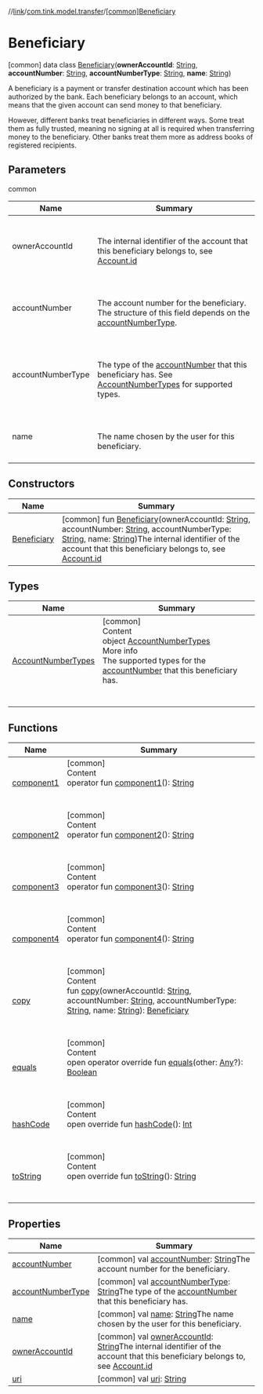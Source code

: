 //[link](../../index.md)/[com.tink.model.transfer](../index.md)/[[common]Beneficiary](index.md)



# Beneficiary  
 [common] data class [Beneficiary](index.md)(**ownerAccountId**: [String](https://kotlinlang.org/api/latest/jvm/stdlib/kotlin/-string/index.html), **accountNumber**: [String](https://kotlinlang.org/api/latest/jvm/stdlib/kotlin/-string/index.html), **accountNumberType**: [String](https://kotlinlang.org/api/latest/jvm/stdlib/kotlin/-string/index.html), **name**: [String](https://kotlinlang.org/api/latest/jvm/stdlib/kotlin/-string/index.html))

A beneficiary is a payment or transfer destination account which has been authorized by the bank. Each beneficiary belongs to an account, which means that the given account can send money to that beneficiary.



However, different banks treat beneficiaries in different ways. Some treat them as fully trusted, meaning no signing at all is required when transferring money to the beneficiary. Other banks treat them more as address books of registered recipients.

   


## Parameters  
  
common  
  
|  Name|  Summary| 
|---|---|
| <a name="com.tink.model.transfer/Beneficiary///PointingToDeclaration/"></a>ownerAccountId| <a name="com.tink.model.transfer/Beneficiary///PointingToDeclaration/"></a><br><br>The internal identifier of the account that this beneficiary belongs to, see [Account.id](../../com.tink.model.account/[common]-account/id.md)<br><br>
| <a name="com.tink.model.transfer/Beneficiary///PointingToDeclaration/"></a>accountNumber| <a name="com.tink.model.transfer/Beneficiary///PointingToDeclaration/"></a><br><br>The account number for the beneficiary. The structure of this field depends on the [accountNumberType](account-number-type.md).<br><br>
| <a name="com.tink.model.transfer/Beneficiary///PointingToDeclaration/"></a>accountNumberType| <a name="com.tink.model.transfer/Beneficiary///PointingToDeclaration/"></a><br><br>The type of the [accountNumber](account-number.md) that this beneficiary has. See [AccountNumberTypes](-account-number-types/index.md) for supported types.<br><br>
| <a name="com.tink.model.transfer/Beneficiary///PointingToDeclaration/"></a>name| <a name="com.tink.model.transfer/Beneficiary///PointingToDeclaration/"></a><br><br>The name chosen by the user for this beneficiary.<br><br>
  


## Constructors  
  
|  Name|  Summary| 
|---|---|
| <a name="com.tink.model.transfer/Beneficiary/Beneficiary/#kotlin.String#kotlin.String#kotlin.String#kotlin.String/PointingToDeclaration/"></a>[Beneficiary](-beneficiary.md)| <a name="com.tink.model.transfer/Beneficiary/Beneficiary/#kotlin.String#kotlin.String#kotlin.String#kotlin.String/PointingToDeclaration/"></a> [common] fun [Beneficiary](-beneficiary.md)(ownerAccountId: [String](https://kotlinlang.org/api/latest/jvm/stdlib/kotlin/-string/index.html), accountNumber: [String](https://kotlinlang.org/api/latest/jvm/stdlib/kotlin/-string/index.html), accountNumberType: [String](https://kotlinlang.org/api/latest/jvm/stdlib/kotlin/-string/index.html), name: [String](https://kotlinlang.org/api/latest/jvm/stdlib/kotlin/-string/index.html))The internal identifier of the account that this beneficiary belongs to, see [Account.id](../../com.tink.model.account/[common]-account/id.md)   <br>


## Types  
  
|  Name|  Summary| 
|---|---|
| <a name="com.tink.model.transfer/Beneficiary.AccountNumberTypes///PointingToDeclaration/"></a>[AccountNumberTypes](-account-number-types/index.md)| <a name="com.tink.model.transfer/Beneficiary.AccountNumberTypes///PointingToDeclaration/"></a>[common]  <br>Content  <br>object [AccountNumberTypes](-account-number-types/index.md)  <br>More info  <br>The supported types for the [accountNumber](account-number.md) that this beneficiary has.  <br><br><br>


## Functions  
  
|  Name|  Summary| 
|---|---|
| <a name="com.tink.model.transfer/Beneficiary/component1/#/PointingToDeclaration/"></a>[component1](component1.md)| <a name="com.tink.model.transfer/Beneficiary/component1/#/PointingToDeclaration/"></a>[common]  <br>Content  <br>operator fun [component1](component1.md)(): [String](https://kotlinlang.org/api/latest/jvm/stdlib/kotlin/-string/index.html)  <br><br><br>
| <a name="com.tink.model.transfer/Beneficiary/component2/#/PointingToDeclaration/"></a>[component2](component2.md)| <a name="com.tink.model.transfer/Beneficiary/component2/#/PointingToDeclaration/"></a>[common]  <br>Content  <br>operator fun [component2](component2.md)(): [String](https://kotlinlang.org/api/latest/jvm/stdlib/kotlin/-string/index.html)  <br><br><br>
| <a name="com.tink.model.transfer/Beneficiary/component3/#/PointingToDeclaration/"></a>[component3](component3.md)| <a name="com.tink.model.transfer/Beneficiary/component3/#/PointingToDeclaration/"></a>[common]  <br>Content  <br>operator fun [component3](component3.md)(): [String](https://kotlinlang.org/api/latest/jvm/stdlib/kotlin/-string/index.html)  <br><br><br>
| <a name="com.tink.model.transfer/Beneficiary/component4/#/PointingToDeclaration/"></a>[component4](component4.md)| <a name="com.tink.model.transfer/Beneficiary/component4/#/PointingToDeclaration/"></a>[common]  <br>Content  <br>operator fun [component4](component4.md)(): [String](https://kotlinlang.org/api/latest/jvm/stdlib/kotlin/-string/index.html)  <br><br><br>
| <a name="com.tink.model.transfer/Beneficiary/copy/#kotlin.String#kotlin.String#kotlin.String#kotlin.String/PointingToDeclaration/"></a>[copy](copy.md)| <a name="com.tink.model.transfer/Beneficiary/copy/#kotlin.String#kotlin.String#kotlin.String#kotlin.String/PointingToDeclaration/"></a>[common]  <br>Content  <br>fun [copy](copy.md)(ownerAccountId: [String](https://kotlinlang.org/api/latest/jvm/stdlib/kotlin/-string/index.html), accountNumber: [String](https://kotlinlang.org/api/latest/jvm/stdlib/kotlin/-string/index.html), accountNumberType: [String](https://kotlinlang.org/api/latest/jvm/stdlib/kotlin/-string/index.html), name: [String](https://kotlinlang.org/api/latest/jvm/stdlib/kotlin/-string/index.html)): [Beneficiary](index.md)  <br><br><br>
| <a name="kotlin/Any/equals/#kotlin.Any?/PointingToDeclaration/"></a>[equals](../../com.tink.service.user/[common]-user-profile-service-impl/index.md#%5Bkotlin%2FAny%2Fequals%2F%23kotlin.Any%3F%2FPointingToDeclaration%2F%5D%2FFunctions%2F1135467963)| <a name="kotlin/Any/equals/#kotlin.Any?/PointingToDeclaration/"></a>[common]  <br>Content  <br>open operator override fun [equals](../../com.tink.service.user/[common]-user-profile-service-impl/index.md#%5Bkotlin%2FAny%2Fequals%2F%23kotlin.Any%3F%2FPointingToDeclaration%2F%5D%2FFunctions%2F1135467963)(other: [Any](https://kotlinlang.org/api/latest/jvm/stdlib/kotlin/-any/index.html)?): [Boolean](https://kotlinlang.org/api/latest/jvm/stdlib/kotlin/-boolean/index.html)  <br><br><br>
| <a name="kotlin/Any/hashCode/#/PointingToDeclaration/"></a>[hashCode](../../com.tink.service.user/[common]-user-profile-service-impl/index.md#%5Bkotlin%2FAny%2FhashCode%2F%23%2FPointingToDeclaration%2F%5D%2FFunctions%2F1135467963)| <a name="kotlin/Any/hashCode/#/PointingToDeclaration/"></a>[common]  <br>Content  <br>open override fun [hashCode](../../com.tink.service.user/[common]-user-profile-service-impl/index.md#%5Bkotlin%2FAny%2FhashCode%2F%23%2FPointingToDeclaration%2F%5D%2FFunctions%2F1135467963)(): [Int](https://kotlinlang.org/api/latest/jvm/stdlib/kotlin/-int/index.html)  <br><br><br>
| <a name="kotlin/Any/toString/#/PointingToDeclaration/"></a>[toString](../../com.tink.service.user/[common]-user-profile-service-impl/index.md#%5Bkotlin%2FAny%2FtoString%2F%23%2FPointingToDeclaration%2F%5D%2FFunctions%2F1135467963)| <a name="kotlin/Any/toString/#/PointingToDeclaration/"></a>[common]  <br>Content  <br>open override fun [toString](../../com.tink.service.user/[common]-user-profile-service-impl/index.md#%5Bkotlin%2FAny%2FtoString%2F%23%2FPointingToDeclaration%2F%5D%2FFunctions%2F1135467963)(): [String](https://kotlinlang.org/api/latest/jvm/stdlib/kotlin/-string/index.html)  <br><br><br>


## Properties  
  
|  Name|  Summary| 
|---|---|
| <a name="com.tink.model.transfer/Beneficiary/accountNumber/#/PointingToDeclaration/"></a>[accountNumber](account-number.md)| <a name="com.tink.model.transfer/Beneficiary/accountNumber/#/PointingToDeclaration/"></a> [common] val [accountNumber](account-number.md): [String](https://kotlinlang.org/api/latest/jvm/stdlib/kotlin/-string/index.html)The account number for the beneficiary.   <br>
| <a name="com.tink.model.transfer/Beneficiary/accountNumberType/#/PointingToDeclaration/"></a>[accountNumberType](account-number-type.md)| <a name="com.tink.model.transfer/Beneficiary/accountNumberType/#/PointingToDeclaration/"></a> [common] val [accountNumberType](account-number-type.md): [String](https://kotlinlang.org/api/latest/jvm/stdlib/kotlin/-string/index.html)The type of the [accountNumber](account-number.md) that this beneficiary has.   <br>
| <a name="com.tink.model.transfer/Beneficiary/name/#/PointingToDeclaration/"></a>[name](name.md)| <a name="com.tink.model.transfer/Beneficiary/name/#/PointingToDeclaration/"></a> [common] val [name](name.md): [String](https://kotlinlang.org/api/latest/jvm/stdlib/kotlin/-string/index.html)The name chosen by the user for this beneficiary.   <br>
| <a name="com.tink.model.transfer/Beneficiary/ownerAccountId/#/PointingToDeclaration/"></a>[ownerAccountId](owner-account-id.md)| <a name="com.tink.model.transfer/Beneficiary/ownerAccountId/#/PointingToDeclaration/"></a> [common] val [ownerAccountId](owner-account-id.md): [String](https://kotlinlang.org/api/latest/jvm/stdlib/kotlin/-string/index.html)The internal identifier of the account that this beneficiary belongs to, see [Account.id](../../com.tink.model.account/[common]-account/id.md)   <br>
| <a name="com.tink.model.transfer/Beneficiary/uri/#/PointingToDeclaration/"></a>[uri](uri.md)| <a name="com.tink.model.transfer/Beneficiary/uri/#/PointingToDeclaration/"></a> [common] val [uri](uri.md): [String](https://kotlinlang.org/api/latest/jvm/stdlib/kotlin/-string/index.html)   <br>

